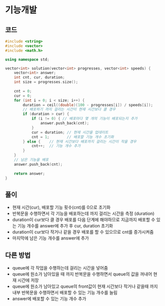 # 기능개발

## 코드
```cpp
#include <string>
#include <vector>
#include <math.h>

using namespace std;

vector<int> solution(vector<int> progresses, vector<int> speeds) {
    vector<int> answer;
    int cnt, cur, duration;
    int size = progresses.size();
    
    cnt = 0;
    cur = 0;
    for (int i = 0; i < size; i++) {
        duration = ceil((double)(100 - progresses[i]) / speeds[i]);
        // 배포하기 까지 걸리는 시간이 현재 시간보다 클 경우
        if (duration > cur) {
            if (i != 0) { // 배포마다 몇 개의 기능이 배포되는지 추가
                answer.push_back(cnt);
            }
            cur = duration; // 현재 시간을 업데이트
            cnt = 1;        // 배포할 기능 개수 초기화
        } else {    // 현재 시간보다 배포까지 걸리는 시간이 작을 경우
            cnt++;  // 기능 개수 추가
        }
    }  
    // 남은 기능을 배포
    answer.push_back(cnt);
    
    return answer;
}
```

## 풀이
- 현재 시간(cur), 배포할 기능 횟수(cnt)를 0으로 초기화
- 반복문을 수행하면서 각 기능을 배포하는데 까지 걸리는 시간을 측정 (duration)
- duration이 cur보다 클 경우 배포를 다음 단계에 해야하므로 지금까지 배포할 수 있는 기능 개수를 answer에 추가 후 cur, duration 초기화
- duration이 cur보다 작거나 같을 경우 배포를 할 수 있으므로 cnt를 증가시켜줌
- 마지막에 남은 기능 개수를 answer에 추가

## 다른 방법
- queue에 각 작업을 수행하는데 걸리는 시간을 넣어줌
- queue에 원소가 남아있을 때 까지 반복문을 수행하면서 queue의 값을 꺼내어 현재 시간에 저장
- queue에 원소가 남아있고 queue의 front값이 현재 시간보다 작거나 같을때 까지 내부 반복문을 수행하면서 배포할 수 있는 기능 개수를 늘림
- answer에 배포할 수 있는 기능 개수 추가